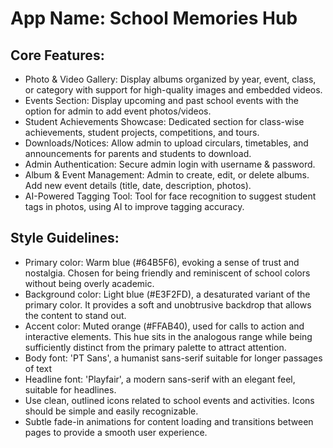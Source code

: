 # **App Name**: School Memories Hub

## Core Features:

- Photo & Video Gallery: Display albums organized by year, event, class, or category with support for high-quality images and embedded videos.
- Events Section: Display upcoming and past school events with the option for admin to add event photos/videos.
- Student Achievements Showcase: Dedicated section for class-wise achievements, student projects, competitions, and tours.
- Downloads/Notices: Allow admin to upload circulars, timetables, and announcements for parents and students to download.
- Admin Authentication: Secure admin login with username & password.
- Album & Event Management: Admin to create, edit, or delete albums. Add new event details (title, date, description, photos).
- AI-Powered Tagging Tool: Tool for face recognition to suggest student tags in photos, using AI to improve tagging accuracy.

## Style Guidelines:

- Primary color: Warm blue (#64B5F6), evoking a sense of trust and nostalgia. Chosen for being friendly and reminiscent of school colors without being overly academic.
- Background color: Light blue (#E3F2FD), a desaturated variant of the primary color. It provides a soft and unobtrusive backdrop that allows the content to stand out.
- Accent color: Muted orange (#FFAB40), used for calls to action and interactive elements. This hue sits in the analogous range while being sufficiently distinct from the primary palette to attract attention.
- Body font: 'PT Sans', a humanist sans-serif suitable for longer passages of text
- Headline font: 'Playfair', a modern sans-serif with an elegant feel, suitable for headlines.
- Use clean, outlined icons related to school events and activities. Icons should be simple and easily recognizable.
- Subtle fade-in animations for content loading and transitions between pages to provide a smooth user experience.